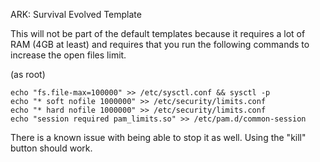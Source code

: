 ARK: Survival Evolved Template

This will not be part of the default templates because it requires a lot of RAM (4GB at least) and requires that you run the following commands to increase the open files limit.

(as root)
```
echo "fs.file-max=100000" >> /etc/sysctl.conf && sysctl -p
echo "* soft nofile 1000000" >> /etc/security/limits.conf
echo "* hard nofile 1000000" >> /etc/security/limits.conf
echo "session required pam_limits.so" >> /etc/pam.d/common-session
```
There is a known issue with being able to stop it as well. Using the "kill" button should work.
